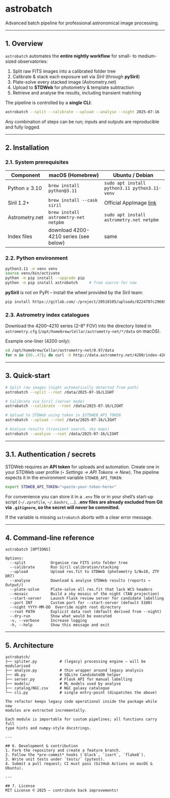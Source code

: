 # astrobatch

Advanced batch pipeline for professional astronomical image processing.

---

## 1. Overview
`astrobatch` automates the **entire nightly workflow** for small- to
medium-sized observatories:

1. Split raw FITS images into a calibrated folder tree
2. Calibrate & stack each exposure set via *Siril* (through **pySiril**)
3. Plate-solve every stacked image (Astrometry.net)
4. Upload to **STDWeb** for photometry & template subtraction
5. Retrieve and analyse the results, including transient matching

The pipeline is controlled by a **single CLI**:

```bash
astrobatch --split --calibrate --upload --analyse --night 2025-07-16
```

Any combination of steps can be run; inputs and outputs are reproducible
and fully logged.

---

## 2. Installation

### 2.1. System prerequisites

| Component | macOS (Homebrew) | Ubuntu / Debian |
|-----------|------------------|-----------------|
| Python ≥ 3.10 | `brew install python@3.11` | `sudo apt install python3.11 python3.11-venv` |
| Siril 1.2+ | `brew install --cask siril` | Official AppImage [link](https://siril.org/download/) |
| Astrometry.net | `brew install astrometry-net netpbm` | `sudo apt install astrometry.net netpbm` |
| Index files | download 4200-4210 series (see below) | same |

### 2.2. Python environment

```bash
python3.11 -m venv venv
source venv/bin/activate
python -m pip install --upgrade pip
python -m pip install astrobatch     # from source for now
```

**pySiril** is not on PyPI – install the wheel provided by the Siril
team:

```bash
pip install https://gitlab.com/-/project/20510105/uploads/8224707c29669f255ad43da3b93bc5ec/pysiril-0.0.15-py3-none-any.whl
```

### 2.3. Astrometry index catalogues
Download the 4200–4210 series (2–8° FOV) into the directory listed in
`astrometry.cfg` (`/opt/homebrew/Cellar/astrometry-net/*/data` on macOS).

Example one-liner (4200 only):
```bash
cd /opt/homebrew/Cellar/astrometry-net/0.97/data
for n in {00..47}; do curl -O http://data.astrometry.net/4200/index-4200-$n.fits; done
```

---

## 3. Quick-start
```bash
# Split raw images (night automatically detected from path)
astrobatch --split --root /data/2025-07-16/LIGHT

# Calibrate via Siril (server mode)
astrobatch --calibrate --root /data/2025-07-16/LIGHT

# Upload to STDWeb using token in $STDWEB_API_TOKEN
astrobatch --upload --root /data/2025-07-16/LIGHT

# Analyse results (transient search, sky maps)
astrobatch --analyse --root /data/2025-07-16/LIGHT
```

---

## 3.1. Authentication / secrets

STDWeb requires an **API token** for uploads and automation.  Create one in your
STDWeb user profile (‣ *Settings → API Tokens → New*).  The pipeline expects it
in the environment variable `STDWEB_API_TOKEN`:

```bash
export STDWEB_API_TOKEN="<paste-your-token-here>"
```

For convenience you can store it in a `.env` file or in your shell’s start-up
script (`~/.zprofile`, `~/.bashrc`, …).  **.env files are already excluded from
Git via `.gitignore`, so the secret will never be committed.**

If the variable is missing `astrobatch` aborts with a clear error message.

---

## 4. Command-line reference

```
astrobatch [OPTIONS]

Options:
  --split           Organise raw FITS into folder tree
  --calibrate       Run Siril calibration/stacking
  --upload          Upload res.fit to STDWeb (photometry S/N=10, ZTF DR7)
  --analyse         Download & analyse STDWeb results (reports → Output/)
  --plate-solve     Plate-solve all res.fit that lack WCS headers
  --mosaic          Build a sky mosaic of the night (TAN projection)
  --start-server    Launch Flask review server for candidate labelling
  --port INT        Custom port for --start-server (default 5100)
  --night YYYY-MM-DD  Override night root directory
  --root PATH       Explicit data root (default derived from --night)
  --dry-run         Show what would be executed
  -v, --verbose     Increase logging
  -h, --help        Show this message and exit
```

---

## 5. Architecture

```
astrobatch/
├── spliter.py          # (legacy) processing engine – will be modularised
├── analyse.py          # thin wrapper around legacy analysis
├── db.py               # SQLite CandidateDB helper
├── server.py           # Flask API for manual labelling
├── models/             # ML models used by analyse
├── catalog/NGC.csv     # NGC galaxy catalogue
└── cli.py              # single entry-point (dispatches the above)

The refactor keeps legacy code operational inside the package while new
modules are extracted incrementally.

Each module is importable for custom pipelines; all functions carry full
type hints and numpy-style docstrings.

---

## 6. Development & contribution
1. Fork the repository and create a feature branch.
2. Follow the *pre-commit* hooks (`black`, `isort`, `flake8`).
3. Write unit tests under `tests/` (pytest).
4. Submit a pull request; CI must pass (GitHub Actions on macOS & Ubuntu).

---

## 7. License
MIT License © 2025 – contribute back improvements! 